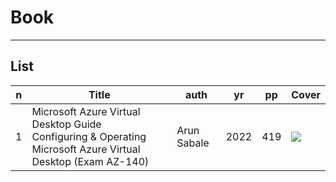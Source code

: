 # Book

---

## List
|n|Title|auth|yr|pp|Cover|
|-|-----|----|--|--|-----|
|1|Microsoft Azure Virtual Desktop Guide<br/>Configuring & Operating Microsoft Azure Virtual Desktop (Exam AZ-140)|Arun Sabale|2022|419|<img src="https://i.imgur.com/LFK7fTt.png">|
